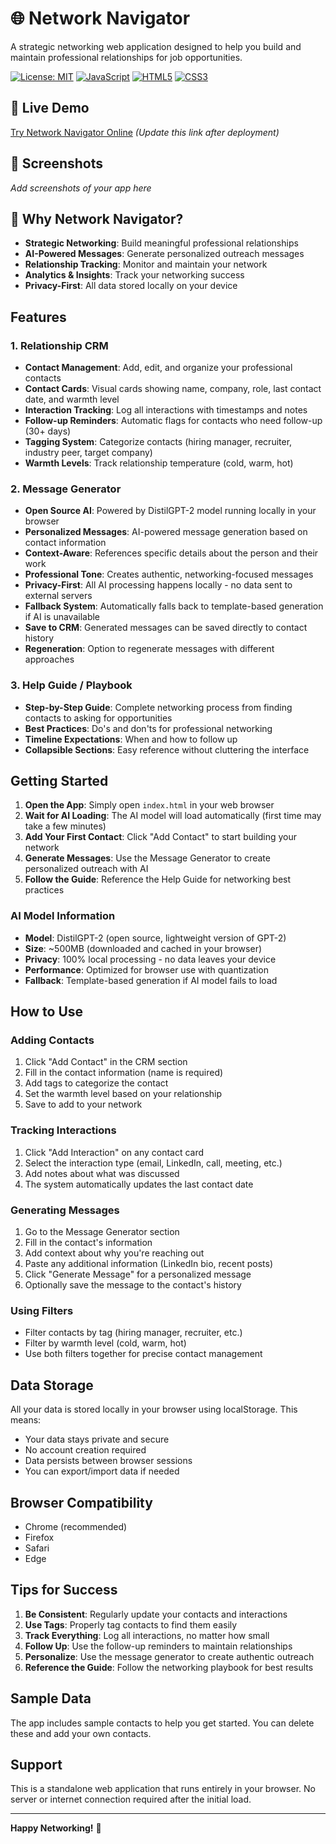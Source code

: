 # 🌐 Network Navigator

A strategic networking web application designed to help you build and maintain professional relationships for job opportunities.

[![License: MIT](https://img.shields.io/badge/License-MIT-yellow.svg)](https://opensource.org/licenses/MIT)
[![JavaScript](https://img.shields.io/badge/JavaScript-ES6+-yellow.svg)](https://developer.mozilla.org/en-US/docs/Web/JavaScript)
[![HTML5](https://img.shields.io/badge/HTML5-E34F26.svg)](https://developer.mozilla.org/en-US/docs/Web/HTML)
[![CSS3](https://img.shields.io/badge/CSS3-1572B6.svg)](https://developer.mozilla.org/en-US/docs/Web/CSS)

## 🚀 Live Demo

[Try Network Navigator Online](https://yourusername.github.io/network-navigator) *(Update this link after deployment)*

## 📸 Screenshots

*Add screenshots of your app here*

## 🎯 Why Network Navigator?

- **Strategic Networking**: Build meaningful professional relationships
- **AI-Powered Messages**: Generate personalized outreach messages
- **Relationship Tracking**: Monitor and maintain your network
- **Analytics & Insights**: Track your networking success
- **Privacy-First**: All data stored locally on your device

## Features

### 1. Relationship CRM
- **Contact Management**: Add, edit, and organize your professional contacts
- **Contact Cards**: Visual cards showing name, company, role, last contact date, and warmth level
- **Interaction Tracking**: Log all interactions with timestamps and notes
- **Follow-up Reminders**: Automatic flags for contacts who need follow-up (30+ days)
- **Tagging System**: Categorize contacts (hiring manager, recruiter, industry peer, target company)
- **Warmth Levels**: Track relationship temperature (cold, warm, hot)

### 2. Message Generator
- **Open Source AI**: Powered by DistilGPT-2 model running locally in your browser
- **Personalized Messages**: AI-powered message generation based on contact information
- **Context-Aware**: References specific details about the person and their work
- **Professional Tone**: Creates authentic, networking-focused messages
- **Privacy-First**: All AI processing happens locally - no data sent to external servers
- **Fallback System**: Automatically falls back to template-based generation if AI is unavailable
- **Save to CRM**: Generated messages can be saved directly to contact history
- **Regeneration**: Option to regenerate messages with different approaches

### 3. Help Guide / Playbook
- **Step-by-Step Guide**: Complete networking process from finding contacts to asking for opportunities
- **Best Practices**: Do's and don'ts for professional networking
- **Timeline Expectations**: When and how to follow up
- **Collapsible Sections**: Easy reference without cluttering the interface

## Getting Started

1. **Open the App**: Simply open `index.html` in your web browser
2. **Wait for AI Loading**: The AI model will load automatically (first time may take a few minutes)
3. **Add Your First Contact**: Click "Add Contact" to start building your network
4. **Generate Messages**: Use the Message Generator to create personalized outreach with AI
5. **Follow the Guide**: Reference the Help Guide for networking best practices

### AI Model Information
- **Model**: DistilGPT-2 (open source, lightweight version of GPT-2)
- **Size**: ~500MB (downloaded and cached in your browser)
- **Privacy**: 100% local processing - no data leaves your device
- **Performance**: Optimized for browser use with quantization
- **Fallback**: Template-based generation if AI model fails to load

## How to Use

### Adding Contacts
1. Click "Add Contact" in the CRM section
2. Fill in the contact information (name is required)
3. Add tags to categorize the contact
4. Set the warmth level based on your relationship
5. Save to add to your network

### Tracking Interactions
1. Click "Add Interaction" on any contact card
2. Select the interaction type (email, LinkedIn, call, meeting, etc.)
3. Add notes about what was discussed
4. The system automatically updates the last contact date

### Generating Messages
1. Go to the Message Generator section
2. Fill in the contact's information
3. Add context about why you're reaching out
4. Paste any additional information (LinkedIn bio, recent posts)
5. Click "Generate Message" for a personalized message
6. Optionally save the message to the contact's history

### Using Filters
- Filter contacts by tag (hiring manager, recruiter, etc.)
- Filter by warmth level (cold, warm, hot)
- Use both filters together for precise contact management

## Data Storage

All your data is stored locally in your browser using localStorage. This means:
- Your data stays private and secure
- No account creation required
- Data persists between browser sessions
- You can export/import data if needed

## Browser Compatibility

- Chrome (recommended)
- Firefox
- Safari
- Edge

## Tips for Success

1. **Be Consistent**: Regularly update your contacts and interactions
2. **Use Tags**: Properly tag contacts to find them easily
3. **Track Everything**: Log all interactions, no matter how small
4. **Follow Up**: Use the follow-up reminders to maintain relationships
5. **Personalize**: Use the message generator to create authentic outreach
6. **Reference the Guide**: Follow the networking playbook for best results

## Sample Data

The app includes sample contacts to help you get started. You can delete these and add your own contacts.

## Support

This is a standalone web application that runs entirely in your browser. No server or internet connection required after the initial load.

---

**Happy Networking!** 🚀
